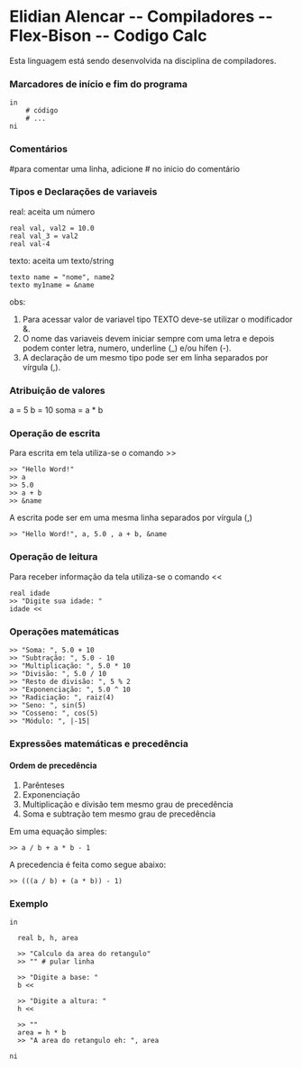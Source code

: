 # Elidian Alencar -- Compiladores -- Flex-Bison -- Codigo Calc
Esta linguagem está sendo desenvolvida na disciplina de compiladores.

### Marcadores de início e fim do programa
```
in
    # código 
    # ...
ni
```

### Comentários
#para comentar uma linha, adicione # no inicio do comentário

### Tipos e Declarações de variaveis
real: aceita um número
```
real val, val2 = 10.0
real val_3 = val2
real val-4
```
texto: aceita um texto/string
```
texto name = "nome", name2
texto my1name = &name
```
obs:
1. Para acessar valor de variavel tipo TEXTO deve-se utilizar o modificador &.
2. O nome das variaveis devem iniciar sempre com uma letra e depois podem conter letra, numero, underline (_) e/ou hífen (-).
3. A declaração de um mesmo tipo pode ser em linha separados por vírgula (,).

### Atribuição de valores
a = 5
b = 10
soma = a * b

### Operação de escrita
Para escrita em tela utiliza-se o comando >>
```
>> "Hello Word!"
>> a
>> 5.0
>> a + b
>> &name
```
A escrita pode ser em uma mesma linha separados por vírgula (,)
```
>> "Hello Word!", a, 5.0 , a + b, &name
```

### Operação de leitura
Para receber informação da tela utiliza-se o comando <<
```
real idade
>> "Digite sua idade: "
idade <<
```

### Operações matemáticas
```
>> "Soma: ", 5.0 + 10 
>> "Subtração: ", 5.0 - 10
>> "Multiplicação: ", 5.0 * 10
>> "Divisão: ", 5.0 / 10
>> "Resto de divisão: ", 5 % 2
>> "Exponenciação: ", 5.0 ^ 10
>> "Radiciação: ", raiz(4)
>> "Seno: ", sin(5)
>> "Cosseno: ", cos(5)
>> "Módulo: ", |-15|
```

### Expressões matemáticas e precedência
#### Ordem de precedência
1. Parênteses
2. Exponenciação
3. Multiplicação e divisão tem mesmo grau de precedência
4. Soma e subtração tem mesmo grau de precedência

Em uma equação simples:
```
>> a / b + a * b - 1
```
A precedencia é feita como segue abaixo:
```
>> (((a / b) + (a * b)) - 1)
```

### Exemplo
```
in

  real b, h, area

  >> "Calculo da area do retangulo"
  >> "" # pular linha

  >> "Digite a base: "
  b <<

  >> "Digite a altura: "
  h <<

  >> ""
  area = h * b
  >> "A area do retangulo eh: ", area

ni
```
